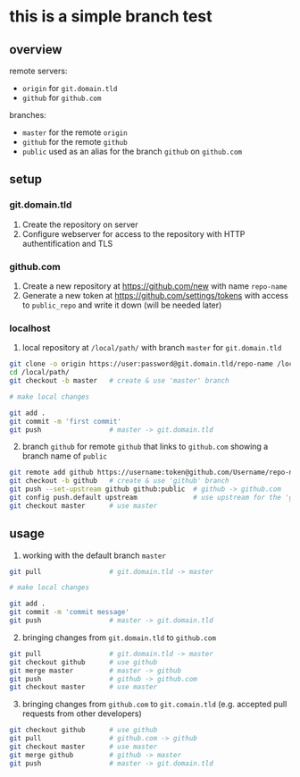 # this is a simple branch test

## overview

remote servers:
- `origin` for `git.domain.tld`
- `github` for `github.com`

branches:
- `master` for the remote `origin`
- `github` for the remote `github`
- `public` used as an alias for the branch `github` on `github.com`

## setup

### git.domain.tld

1. Create the repository on server
2. Configure webserver for access to the repository with HTTP authentification and TLS

### github.com

1. Create a new repository at <https://github.com/new> with name `repo-name`
2. Generate a new token at <https://github.com/settings/tokens> with access to `public_repo` and write it down (will be needed later)

### localhost

1. local repository at `/local/path/` with branch `master` for `git.domain.tld`
```bash
git clone -o origin https://user:password@git.domain.tld/repo-name /local/path/
cd /local/path/
git checkout -b master   # create & use 'master' branch

# make local changes

git add .
git commit -m 'first commit'
git push                 # master -> git.domain.tld
```

2. branch `github` for remote `github` that links to `github.com` showing a branch name of `public`
```bash
git remote add github https://username:token@github.com/Username/repo-name.git
git checkout -b github   # create & use 'github' branch
git push --set-upstream github github:public  # github -> github.com
git config push.default upstream              # use upstream for the 'git push' command
git checkout master      # use master
```

## usage

1. working with the default branch `master`
```bash
git pull                 # git.domain.tld -> master

# make local changes

git add .
git commit -m 'commit message'
git push                 # master -> git.domain.tld
```

2. bringing changes from `git.domain.tld` to `github.com`
```bash
git pull                 # git.domain.tld -> master
git checkout github      # use github
git merge master         # master -> github
git push                 # github -> github.com
git checkout master      # use master
```

3. bringing changes from `github.com` to `git.comain.tld` (e.g. accepted pull requests from other developers)
```bash
git checkout github      # use github
git pull                 # github.com -> github
git checkout master      # use master
git merge github         # github -> master
git push                 # master -> git.domain.tld
```


